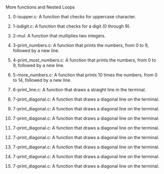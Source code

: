 More functions and Nested Loops

1. 0-isupper.c: A function that checks for uppercase character.

2. 1-isdigit.c: A function that checks for a digit (0 through 9).

3. 2-mul: A function that multiplies two integers.

4. 3-print_numbers.c: A function that prints the numbers, from 0 to 9, followed by a new line.

5. 4-print_most_numbers.c: A  function that prints the numbers, from 0 to 9, followed by a new line.

6. 5-more_numbers.c: A function that prints 10 times the numbers, from 0 to 14, followed by a new line.

7. 6-print_line.c: A function that draws a straight line in the terminal.

8. 7-print_diagonal.c: A function that draws a diagonal line on the terminal.
8. 7-print_diagonal.c: A function that draws a diagonal line on the terminal.
8. 7-print_diagonal.c: A function that draws a diagonal line on the terminal.
8. 7-print_diagonal.c: A function that draws a diagonal line on the terminal.
8. 7-print_diagonal.c: A function that draws a diagonal line on the terminal.
8. 7-print_diagonal.c: A function that draws a diagonal line on the terminal.
8. 7-print_diagonal.c: A function that draws a diagonal line on the terminal.
8. 7-print_diagonal.c: A function that draws a diagonal line on the terminal.
